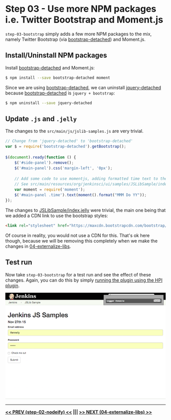 # Step 03 - Use more NPM packages i.e. Twitter Bootstrap and Moment.js
`step-03-bootstrap` simply adds a few more NPM packages to the mix, namely Twitter Bootstrap (via [bootstrap-detached]) and Moment.js.

## Install/Uninstall NPM packages
Install [bootstrap-detached] and Moment.js:

```sh
$ npm install --save bootstrap-detached moment
```

Since we are using [bootstrap-detached], we can uninstall [jquery-detached] because [bootstrap-detached]
is `jquery + bootstrap`:

```sh
$ npm uninstall --save jquery-detached
```

## Update `.js` and `.jelly`
The changes to the `src/main/js/jslib-samples.js` are very trivial.
 
```javascript
// Change from 'jquery-detached' to 'bootstrap-detached' 
var $ = require('bootstrap-detached').getBootstrap();

$(document).ready(function () {    
    $('#side-panel').remove();
    $('#main-panel').css('margin-left', '0px');
    
    // Add some code to use momentjs, adding formatted time text to the page.
    // See src/main/resources/org/jenkinsci/ui/samples/JSLibSample/index.jelly.
    var moment = require('moment');
    $('#main-panel .time').text(moment().format("MMM Do YY"));
});
```

The changes to [JSLibSample/index.jelly](src/main/resources/org/jenkinsci/ui/samples/JSLibSample/index.jelly) were trivial,
the main one being that we added a CDN link to use the bootstrap styles:

```html
<link rel="stylesheet" href="https://maxcdn.bootstrapcdn.com/bootstrap/3.3.5/css/bootstrap.min.css" ></link>
```

Of course in reality, you would not use a CDN for this. That's ok here though, because we will be removing this
completely when we make the changes in <a href="../../../tree/master/step-04-externalize-libs">04-externalize-libs</a>.

## Test run
Now take `step-03-bootstrap` for a test run and see the effect of these changes. 
Again, you can do this by simply [running the plugin using the HPI plugin](https://wiki.jenkins-ci.org/display/JENKINS/Plugin+tutorial#Plugintutorial-DebuggingaPlugin).

![root action page](img/root-action-page.png)

<hr/>
<b><a href="../../../tree/master/step-02-nodeify">&lt;&lt; PREV (step-02-nodeify) &lt;&lt;</a>  |||  <a href="../../../tree/master/step-04-externalize-libs">&gt;&gt; NEXT (04-externalize-libs) &gt;&gt;</a></b>

[Node.js]: https://nodejs.org
[Gulp]: https://github.com/gulpjs/gulp
[jenkins-js-builder]: https://github.com/jenkinsci/js-builder
[jenkins-js-modules]: https://github.com/jenkinsci/js-modules
[CommonJS]: http://www.commonjs.org/
[jquery-detached]: https://github.com/tfennelly/jquery-detached
[bootstrap-detached]: https://github.com/tfennelly/bootstrap-detached
[Browserify]: http://browserify.org/
[bundle]: https://github.com/jenkinsci/js-modules/blob/master/FAQs.md#what-is-the-difference-between-a-module-and-a-bundle

